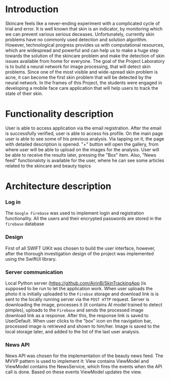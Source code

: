 # Introduction
Skincare feels like a never-ending experiment with a complicated cycle of trial and error. It is well known that skin is an indicator, by monitoring which we can prevent various serious deceases.
Unfortunately, currently skin problems have no commonly used detection and solution algorithm. However, technological progress provides us with computational resources, which are widespread and powerful and can help us to make a huge step towards the solution of the skincare problem and make the detection of skin issues available from home for everyone.
The goal of the Project Laboratory is to build a neural network for image processing, that will detect skin problems. Since one of the most visible and wide-spread skin problem is acne, it can become the first skin problem that will be detected by the neural network.
In the frames of this Project, the students were  engaged in developing a mobile face care application that will help users to track the state of their skin.


# Functionality description
User is able to access application via the email registration. After the email is successfully verified, user is able to access his profile. On the main page user is able to see some of his previous analysis. Via tapping on it, the page with detailed description is opened. "+" button will open the gallery, from where user will be able to upload on the images for the analysis. User will be able to receive the results later, pressing the "Box" item. Also, "News feed" functionaloty is available for the user, where he can see some articles related to the skincare and beauty topics


# Architecture description

### Log in

 The `Google Firebase` was used to implement login and registration functionality. All the users and their encrypted passwords are stored in the `firebase` database

### Design

First of all SWIFT UIKit was chosen to build the user interface, however, after the thorough investigation design of the project was implemented using the SwiftUI library.

### Server communication 

Local Python server (https://github.com/AirinB/SkinTrackingApp )is supposed to be run to let the application work. When user uploads the photo it is initially uploaded to the `Firebse` storage and download link is is sent to the locally running server via the `POST HTTP` request. Server is downloading the image, processes it (it contains AI model trained to detect pimples), uploads to the `Firebase` and sends the processed image download link as a response. After this, the response link is saved to UserDefault. When user clicks to the "box" icon on the navigation bar, processed image is retrieved and shown to him/her. Image is saved to the local storage later, and added to the list of the last user analysis.


### News API

News API was chosen for the implementation of the beauty news feed. The MVVP pattern is used to implement it: View contains ViewModel and ViewModel contains the NewsService, which fires the events when the API call is done. Based on these events ViewModel updates the view. 



